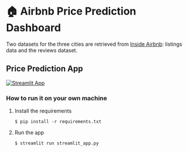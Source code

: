 # 🏠 Airbnb Price Prediction Dashboard

Two datasets for the three cities are retrieved from [Inside Airbnb](http://insideairbnb.com/): listings data and the reviews dataset.

## Price Prediction App
[![Streamlit App](https://static.streamlit.io/badges/streamlit_badge_black_white.svg)](https://airbnbdash.streamlit.app/)

### How to run it on your own machine

1. Install the requirements

   ```
   $ pip install -r requirements.txt
   ```

2. Run the app

   ```
   $ streamlit run streamlit_app.py
   ```
